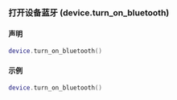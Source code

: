 ### 打开设备蓝牙 \(**device\.turn\_on\_bluetooth**\)


#### 声明
```lua
device.turn_on_bluetooth()
```

#### 示例  
```lua
device.turn_on_bluetooth()
```

